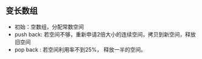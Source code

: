## 变长数组

- 初始：空数组，分配常数空间
- push back: 若空间不够，重新申请2倍大小的连续空间，拷贝到新空间，释放旧空间
- pop back : 若空间利用率不到25%， 释放一半的空间。